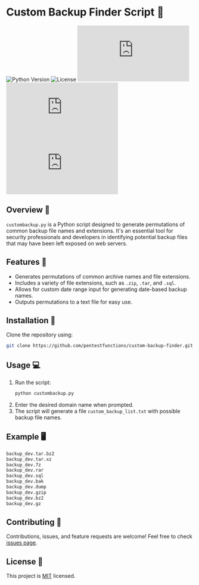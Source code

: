 
# Custom Backup Finder Script :floppy_disk:

![Python Version](https://img.shields.io/badge/python-3.x-blue.svg)
![License](https://img.shields.io/badge/license-MIT-green.svg)
![Issues](https://img.shields.io/github/issues/pentestfunctions/custom-backup-finder.py)
![Forks](https://img.shields.io/github/forks/pentestfunctions/custom-backup-finder.py)
![Stars](https://img.shields.io/github/stars/pentestfunctions/custom-backup-finder.py)

## Overview :mag_right:
`custombackup.py` is a Python script designed to generate permutations of common backup file names and extensions. It's an essential tool for security professionals and developers in identifying potential backup files that may have been left exposed on web servers.

## Features :star2:
- Generates permutations of common archive names and file extensions.
- Includes a variety of file extensions, such as `.zip`, `.tar`, and `.sql`.
- Allows for custom date range input for generating date-based backup names.
- Outputs permutations to a text file for easy use.

## Installation :wrench:
Clone the repository using:
```bash
git clone https://github.com/pentestfunctions/custom-backup-finder.git
```

## Usage :computer:
1. Run the script:
   ```python
   python custombackup.py
   ```
2. Enter the desired domain name when prompted.
3. The script will generate a file `custom_backup_list.txt` with possible backup file names.

## Example 🖥️
```bash
backup_dev.tar.bz2
backup_dev.tar.xz
backup_dev.7z
backup_dev.rar
backup_dev.sql
backup_dev.bak
backup_dev.dump
backup_dev.gzip
backup_dev.bz2
backup_dev.gz
```

## Contributing :raised_hands:
Contributions, issues, and feature requests are welcome! Feel free to check [issues page](https://github.com/pentestfunctions/custom-backup-finder.py/issues).

## License :page_facing_up:
This project is [MIT](https://github.com/pentestfunctions/custom-backup-finder.py/blob/main/LICENSE) licensed.
